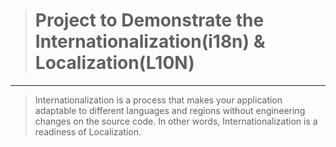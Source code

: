 > # Project to Demonstrate the Internationalization(i18n) & Localization(L10N)

<hr/>

> Internationalization is a process that makes your application adaptable to different languages and regions without engineering changes on the source code. In other words, Internationalization is a readiness of Localization.
